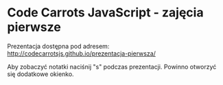Code Carrots JavaScript - zajęcia pierwsze
====================

Prezentacja dostępna pod adresem: http://codecarrotsjs.github.io/prezentacja-pierwsza/

Aby zobaczyć notatki naciśnij "s" podczas prezentacji. Powinno otworzyć się dodatkowe okienko.
